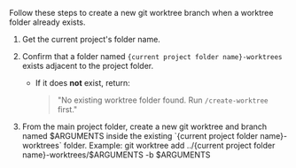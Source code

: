 Follow these steps to create a new git worktree branch when a worktree folder already exists.

1. Get the current project's folder name.

2. Confirm that a folder named `{current project folder name}-worktrees` exists adjacent to the project folder.

   - If it does **not** exist, return:
     > "No existing worktree folder found. Run `/create-worktree` first."

3. From the main project folder, create a new git worktree and branch named $ARGUMENTS inside the existing `{current project folder name}-worktrees` folder.  
   Example: git worktree add ../{current project folder name}-worktrees/$ARGUMENTS -b $ARGUMENTS
